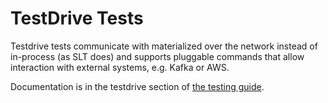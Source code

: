 TestDrive Tests
===============

Testdrive tests communicate with materialized over the network instead of in-process (as SLT does)
and supports pluggable commands that allow interaction with external systems, e.g. Kafka or AWS.

Documentation is in the testdrive section of [the testing guide][guide].

[guide]: ../../doc/developer/guide-testing.md
